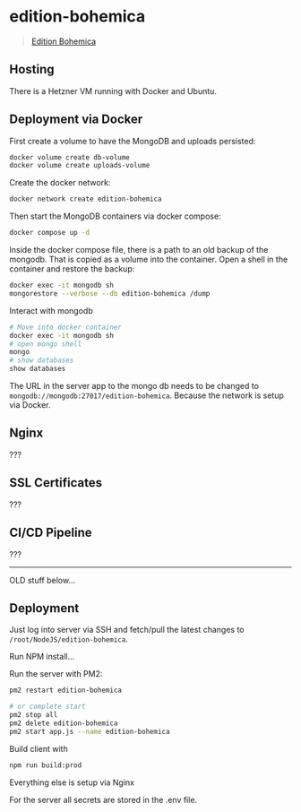 # edition-bohemica

> [Edition Bohemica](https://edition-bohemica.de)

## Hosting

There is a Hetzner VM running with Docker and Ubuntu.

## Deployment via Docker

First create a volume to have the MongoDB and uploads persisted:
```bash
docker volume create db-volume
docker volume create uploads-volume
```

Create the docker network:
```bash
docker network create edition-bohemica
```

Then start the MongoDB containers via docker compose:
```bash
docker compose up -d
```

Inside the docker compose file, there is a path to an old backup of the mongodb. That is copied as a volume into the container. 
Open a shell in the container and restore the backup:
```bash
docker exec -it mongodb sh
mongorestore --verbose --db edition-bohemica /dump
```

Interact with mongodb
```bash
# Move into docker container
docker exec -it mongodb sh
# open mongo shell
mongo
# show databases
show databases
```

The URL in the server app to the mongo db needs to be changed to `mongodb://mongodb:27017/edition-bohemica`.
Because the network is setup via Docker.


## Nginx

???

## SSL Certificates

???

## CI/CD Pipeline

???

---
OLD stuff below...





## Deployment

Just log into server via SSH and fetch/pull the latest changes to `/root/NodeJS/edition-bohemica`.

Run NPM install...

Run the server with PM2:
```bash
pm2 restart edition-bohemica

# or complete start
pm2 stop all
pm2 delete edition-bohemica
pm2 start app.js --name edition-bohemica
```

Build client with
```bash
npm run build:prod
```

Everything else is setup via Nginx

For the server all secrets are stored in the .env file.
